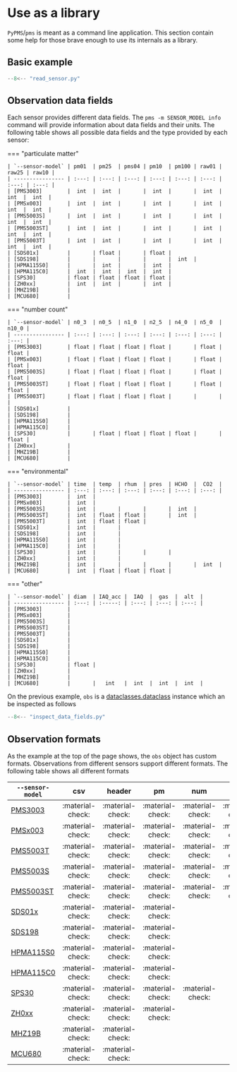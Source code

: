# Use as a library

`PyPMS`/`pms` is meant as a command line application.
This section contain some help for those brave enough to use its internals as a library.

## Basic example

``` python
--8<-- "read_sensor.py"
```

## Observation data fields

Each sensor provides different data fields. The `pms -m SENSOR_MODEL info` command will provide information about data fields and their units.
The following table shows all possible data fields and the type provided by each sensor:

=== "particulate matter"

    | `--sensor-model` | pm01  | pm25  | pms04 | pm10  | pm100 | raw01 | raw25 | raw10 |
    | ---------------- | :---: | :---: | :---: | :---: | :---: | :---: | :---: | :---: |
    | [PMS3003]        |  int  |  int  |       |  int  |       |  int  |  int  |  int  |
    | [PMSx003]        |  int  |  int  |       |  int  |       |  int  |  int  |  int  |
    | [PMS5003S]       |  int  |  int  |       |  int  |       |  int  |  int  |  int  |
    | [PMS5003ST]      |  int  |  int  |       |  int  |       |  int  |  int  |  int  |
    | [PMS5003T]       |  int  |  int  |       |  int  |       |  int  |  int  |  int  |
    | [SDS01x]         |       | float |       | float |
    | [SDS198]         |       |       |       |       |  int  |
    | [HPMA115S0]      |       |  int  |       |  int  |
    | [HPMA115C0]      |  int  |  int  |  int  |  int  |
    | [SPS30]          | float | float | float | float |
    | [ZH0xx]          |  int  |  int  |       |  int  |
    | [MHZ19B]         |
    | [MCU680]         |

=== "number count"

    | `--sensor-model` | n0_3  | n0_5  | n1_0  | n2_5  | n4_0  | n5_0  | n10_0 |
    | ---------------- | :---: | :---: | :---: | :---: | :---: | :---: | :---: |
    | [PMS3003]        | float | float | float | float |       | float | float |
    | [PMSx003]        | float | float | float | float |       | float | float |
    | [PMS5003S]       | float | float | float | float |       | float | float |
    | [PMS5003ST]      | float | float | float | float |       | float | float |
    | [PMS5003T]       | float | float | float | float |       |       |       |
    | [SDS01x]         |
    | [SDS198]         |
    | [HPMA115S0]      |
    | [HPMA115C0]      |
    | [SPS30]          |       | float | float | float | float |       | float |
    | [ZH0xx]          |
    | [MHZ19B]         |
    | [MCU680]         |

=== "environmental"

    | `--sensor-model` | time  | temp  | rhum  | pres  | HCHO  |  CO2  |
    | ---------------- | :---: | :---: | :---: | :---: | :---: | :---: |
    | [PMS3003]        |  int  |
    | [PMSx003]        |  int  |
    | [PMS5003S]       |  int  |       |       |       |  int  |
    | [PMS5003ST]      |  int  | float | float |       |  int  |
    | [PMS5003T]       |  int  | float | float |
    | [SDS01x]         |  int  |       |
    | [SDS198]         |  int  |       |
    | [HPMA115S0]      |  int  |       |
    | [HPMA115C0]      |  int  |       |
    | [SPS30]          |  int  |       |       |       |
    | [ZH0xx]          |  int  |       |
    | [MHZ19B]         |  int  |       |       |       |       |  int  |
    | [MCU680]         |  int  | float | float | float |

=== "other"

    | `--sensor-model` | diam  | IAQ_acc |  IAQ  |  gas  |  alt  |
    | ---------------- | :---: | :-----: | :---: | :---: | :---: |
    | [PMS3003]        |
    | [PMSx003]        |
    | [PMS5003S]       |
    | [PMS5003ST]      |
    | [PMS5003T]       |
    | [SDS01x]         |
    | [SDS198]         |
    | [HPMA115S0]      |
    | [HPMA115C0]      |
    | [SPS30]          | float |
    | [ZH0xx]          |
    | [MHZ19B]         |
    | [MCU680]         |       |   int   |  int  |  int  |  int  |

[PMS3003]:  sensors/Plantower.md#pms3003
[PMSx003]:  sensors/Plantower.md#pmx3003
[PMS5003T]: sensors/Plantower.md#pms5003t
[PMS5003S]: sensors/Plantower.md#pms5003s
[PMS5003ST]:sensors/Plantower.md#pms5003St
[SDS01x]:   sensors/NovaFitness.md#sds01x
[SDS198]:   sensors/NovaFitness.md#sds198
[HPMA115S0]:sensors/Honeywell.md#hpma115s0
[HPMA115C0]:sensors/Honeywell.md#hpma115c0
[SPS30]:    sensors/Senserion.md#sps30
[ZH0xx]:    sensors/Winsen.md#zh0xx
[MHZ19B]:   sensors/Winsen.md#mhz19b
[MCU680]:   sensors/mcu680.md#mcu680

On the previous example, `obs` is a [dataclasses.dataclass] instance which an be inspected as follows

``` python
--8<-- "inspect_data_fields.py"
```

[dataclasses.dataclass]: https://docs.python.org/3/library/dataclasses.html#dataclasses.dataclass

## Observation formats

As the example at the top of the page shows, the `obs` object has custom formats.
Observations from different sensors support different formats.
The following table shows all different formats

| `--sensor-model` |       csv        |      header      |        pm        |       num        |       raw        |        cf        |       atm        |       hcho       |       co2        |       bme        |       bsec       |
| ---------------- | :--------------: | :--------------: | :--------------: | :--------------: | :--------------: | :--------------: | :--------------: | :--------------: | :--------------: | :--------------: | :--------------: |
| [PMS3003]        | :material-check: | :material-check: | :material-check: | :material-check: | :material-check: | :material-check: |                  |                  |                  |                  |                  |
| [PMSx003]        | :material-check: | :material-check: | :material-check: | :material-check: | :material-check: | :material-check: |                  |                  |                  |                  |                  |
| [PMS5003T]       | :material-check: | :material-check: | :material-check: | :material-check: | :material-check: | :material-check: | :material-check: |                  |                  |                  |                  |
| [PMS5003S]       | :material-check: | :material-check: | :material-check: | :material-check: | :material-check: | :material-check: |                  | :material-check: |                  |                  |                  |
| [PMS5003ST]      | :material-check: | :material-check: | :material-check: | :material-check: | :material-check: | :material-check: | :material-check: | :material-check: |                  |                  |                  |
| [SDS01x]         | :material-check: | :material-check: | :material-check: |                  |                  |                  |                  |                  |                  |                  |                  |
| [SDS198]         | :material-check: | :material-check: | :material-check: |                  |                  |                  |                  |                  |                  |                  |                  |
| [HPMA115S0]      | :material-check: | :material-check: | :material-check: |                  |                  |                  |                  |                  |                  |                  |                  |
| [HPMA115C0]      | :material-check: | :material-check: | :material-check: |                  |                  |                  |                  |                  |                  |                  |                  |
| [SPS30]          | :material-check: | :material-check: | :material-check: | :material-check: |                  |                  |                  |                  |                  |                  |                  |
| [ZH0xx]          | :material-check: | :material-check: | :material-check: |
| [MHZ19B]         | :material-check: | :material-check: |                  |                  |                  |                  |                  |                  | :material-check: |
| [MCU680]         | :material-check: | :material-check: |                  |                  |                  |                  | :material-check: |                  |                  | :material-check: | :material-check: |
